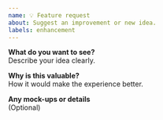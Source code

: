```yaml
---
name: 💡 Feature request
about: Suggest an improvement or new idea.
labels: enhancement
---
```


**What do you want to see?**  
Describe your idea clearly.

**Why is this valuable?**  
How it would make the experience better.

**Any mock-ups or details**  
(Optional)
